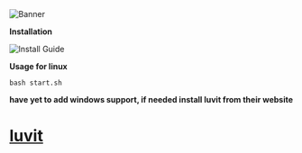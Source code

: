 <html>
<img alt="Banner" src="https://unitedmemes.tk/Images/Memix/Memix.png">
</html>

**Installation**

<html>
<img alt="Install Guide" src="https://unitedmemes.tk/Images/Memix/Memix%20Install.gif">

**Usage for linux**

```
bash start.sh
```

**have yet to add windows support, if needed install luvit from their website**

<html>
<a href="https://luvit.io/" target="\_blank">
<h1>luvit</h1>
</a>
</html>
